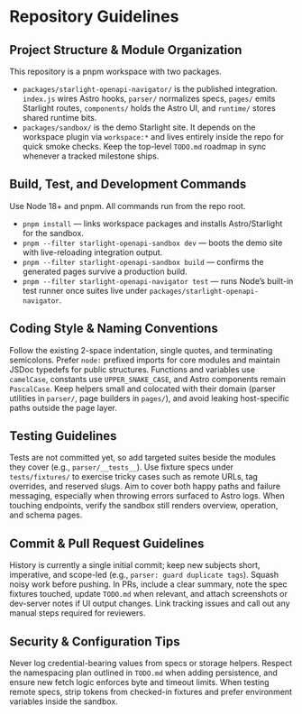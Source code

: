 # Repository Guidelines

## Project Structure & Module Organization
This repository is a pnpm workspace with two packages.
- `packages/starlight-openapi-navigator/` is the published integration. `index.js` wires Astro hooks, `parser/` normalizes specs, `pages/` emits Starlight routes, `components/` holds the Astro UI, and `runtime/` stores shared runtime bits.
- `packages/sandbox/` is the demo Starlight site. It depends on the workspace plugin via `workspace:*` and lives entirely inside the repo for quick smoke checks.
Keep the top-level `TODO.md` roadmap in sync whenever a tracked milestone ships.

## Build, Test, and Development Commands
Use Node 18+ and pnpm. All commands run from the repo root.
- `pnpm install` — links workspace packages and installs Astro/Starlight for the sandbox.
- `pnpm --filter starlight-openapi-sandbox dev` — boots the demo site with live-reloading integration output.
- `pnpm --filter starlight-openapi-sandbox build` — confirms the generated pages survive a production build.
- `pnpm --filter starlight-openapi-navigator test` — runs Node’s built-in test runner once suites live under `packages/starlight-openapi-navigator`.

## Coding Style & Naming Conventions
Follow the existing 2-space indentation, single quotes, and terminating semicolons. Prefer `node:` prefixed imports for core modules and maintain JSDoc typedefs for public structures. Functions and variables use `camelCase`, constants use `UPPER_SNAKE_CASE`, and Astro components remain `PascalCase`. Keep helpers small and colocated with their domain (parser utilities in `parser/`, page builders in `pages/`), and avoid leaking host-specific paths outside the page layer.

## Testing Guidelines
Tests are not committed yet, so add targeted suites beside the modules they cover (e.g., `parser/__tests__`). Use fixture specs under `tests/fixtures/` to exercise tricky cases such as remote URLs, tag overrides, and reserved slugs. Aim to cover both happy paths and failure messaging, especially when throwing errors surfaced to Astro logs. When touching endpoints, verify the sandbox still renders overview, operation, and schema pages.

## Commit & Pull Request Guidelines
History is currently a single initial commit; keep new subjects short, imperative, and scope-led (e.g., `parser: guard duplicate tags`). Squash noisy work before pushing. In PRs, include a clear summary, note the spec fixtures touched, update `TODO.md` when relevant, and attach screenshots or dev-server notes if UI output changes. Link tracking issues and call out any manual steps required for reviewers.

## Security & Configuration Tips
Never log credential-bearing values from specs or storage helpers. Respect the namespacing plan outlined in `TODO.md` when adding persistence, and ensure new fetch logic enforces byte and timeout limits. When testing remote specs, strip tokens from checked-in fixtures and prefer environment variables inside the sandbox.

